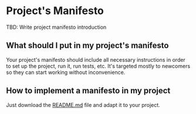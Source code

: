 # Project's Manifesto

TBD: Write project manifesto introduction

## What should I put in my project's manifesto

Your project's manifesto should include all necessary instructions in order to
set up the project, run it, run tests, etc. It's targeted mostly to newcomers
so they can start working without inconvenience.

## How to implement a manifesto in my project

Just download the [README.md](./README.md) file and adapt it to your project.
